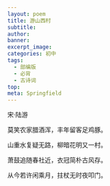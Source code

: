 ```yaml
---
layout: poem
title: 游山西村
subtitle: 
author: 
banner: 
excerpt_image: 
categories: 初中
tags:
  - 部编版
  - 必背
  - 古诗词
top: 
meta: Springfield
---
```


宋·陆游

莫笑农家腊酒浑，丰年留客足鸡豚。

山重水复疑无路，柳暗花明又一村。

萧鼓追随春社近，衣冠简朴古风存。

从今若许闲乘月，拄杖无时夜叩门。